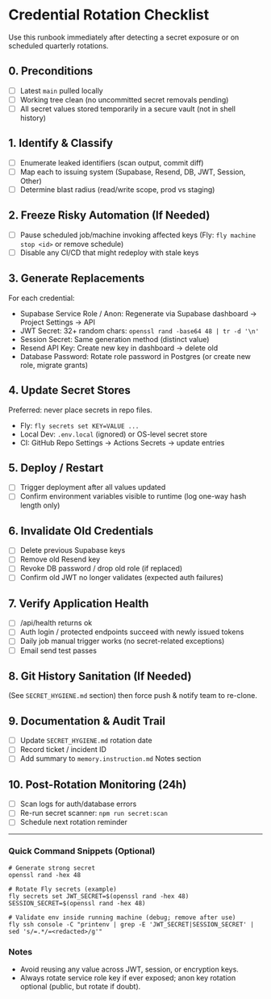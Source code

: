 # Credential Rotation Checklist

Use this runbook immediately after detecting a secret exposure or on scheduled quarterly rotations.

## 0. Preconditions

- [ ] Latest `main` pulled locally
- [ ] Working tree clean (no uncommitted secret removals pending)
- [ ] All secret values stored temporarily in a secure vault (not in shell history)

## 1. Identify & Classify

- [ ] Enumerate leaked identifiers (scan output, commit diff)
- [ ] Map each to issuing system (Supabase, Resend, DB, JWT, Session, Other)
- [ ] Determine blast radius (read/write scope, prod vs staging)

## 2. Freeze Risky Automation (If Needed)

- [ ] Pause scheduled job/machine invoking affected keys (Fly: `fly machine stop <id>` or remove schedule)
- [ ] Disable any CI/CD that might redeploy with stale keys

## 3. Generate Replacements

For each credential:

- Supabase Service Role / Anon: Regenerate via Supabase dashboard → Project Settings → API
- JWT Secret: 32+ random chars: `openssl rand -base64 48 | tr -d '\n'`
- Session Secret: Same generation method (distinct value)
- Resend API Key: Create new key in dashboard → delete old
- Database Password: Rotate role password in Postgres (or create new role, migrate grants)

## 4. Update Secret Stores

Preferred: never place secrets in repo files.

- Fly: `fly secrets set KEY=VALUE ...`
- Local Dev: `.env.local` (ignored) or OS-level secret store
- CI: GitHub Repo Settings → Actions Secrets → update entries

## 5. Deploy / Restart

- [ ] Trigger deployment after all values updated
- [ ] Confirm environment variables visible to runtime (log one-way hash length only)

## 6. Invalidate Old Credentials

- [ ] Delete previous Supabase keys
- [ ] Remove old Resend key
- [ ] Revoke DB password / drop old role (if replaced)
- [ ] Confirm old JWT no longer validates (expected auth failures)

## 7. Verify Application Health

- [ ] /api/health returns ok
- [ ] Auth login / protected endpoints succeed with newly issued tokens
- [ ] Daily job manual trigger works (no secret-related exceptions)
- [ ] Email send test passes

## 8. Git History Sanitation (If Needed)

(See `SECRET_HYGIENE.md` section) then force push & notify team to re-clone.

## 9. Documentation & Audit Trail

- [ ] Update `SECRET_HYGIENE.md` rotation date
- [ ] Record ticket / incident ID
- [ ] Add summary to `memory.instruction.md` Notes section

## 10. Post-Rotation Monitoring (24h)

- [ ] Scan logs for auth/database errors
- [ ] Re-run secret scanner: `npm run secret:scan`
- [ ] Schedule next rotation reminder

---

### Quick Command Snippets (Optional)

```
# Generate strong secret
openssl rand -hex 48

# Rotate Fly secrets (example)
fly secrets set JWT_SECRET=$(openssl rand -hex 48) SESSION_SECRET=$(openssl rand -hex 48)

# Validate env inside running machine (debug; remove after use)
fly ssh console -C "printenv | grep -E 'JWT_SECRET|SESSION_SECRET' | sed 's/=.*/=<redacted>/g'"
```

### Notes

- Avoid reusing any value across JWT, session, or encryption keys.
- Always rotate service role key if ever exposed; anon key rotation optional (public, but rotate if doubt).
